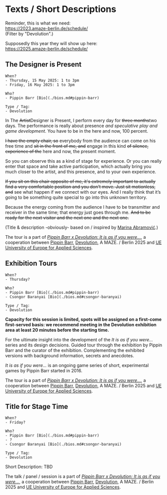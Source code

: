 # Texts / Short Descriptions

Reminder, this is what we need:  
https://2023.amaze-berlin.de/schedule/  
(Filter by "Devolution".)

Supposedly this year they will show up here:  
https://2025.amaze-berlin.de/schedule/

## The Designer is Present

```
When?
- Thursday, 15 May 2025: 1 to 3pm
- Friday, 16 May 2025: 1 to 3pm

Who?
- Pippin Barr [Bio](./bios.md#pippin-barr)

Type / Tag:
- Devolution
```

In The ~~Artist~~Designer is Present, I perform every day for ~~three months~~two days. The performance is really about presence *and speculative play and game development*. You have to be in the here and now, 100 percent.

~~I have the empty chair, so~~ everybody from the audience can come on his free time and ~~sit in the front of me, and~~ engage in this kind ~~of silence, experience of the~~ here and now, the present moment.

So you can observe this as a kind of stage for experience. Or you can really enter that space and take active participation, which actually bring you much closer to the artist, and this presence, and to your own experience.

~~If you sit on this chair opposite of me, it's extremely important to actually find a very comfortable position and you don't move. Just sit motionless, and~~ see what happen if we connect with our eyes. And I really think that it’s going to be something quite special to go into this unknown territory.

Because the energy coming from the audience I have to be transmitter and receiver in the same time; that energy just goes through me. ~~And to be ready for the next visitor and the next one and the next one.~~

(Title & description -obviously- based on / inspired by [Marina Abramović](https://www.moma.org/audio/playlist/243/3133).)

The tour is a part of [*Pippin Barr x Devolution: It is as if you were...*](https://github.com/csongorb/growingstuff), a cooperation between [Pippin Barr](https://pippinbarr.com/), [Devolution](https://devolution.online/), A MAZE. / Berlin 2025 and [UE University of Europe for Applied Sciences](https://www.ue-germany.com).

## Exhibition Tours

```
When?
- Thursday?

Who?
- Pippin Barr [Bio](./bios.md#pippin-barr)
- Csongor Baranyai [Bio](./bios.md#csongor-baranyai)

Type / Tag:
- Devolution
```

**Capacity for this session is limited, spots will be assigned on a first-come first-served basis: we recommend meeting in the Devolution exhibition area at least 20 minutes before the starting time.**

For the ultimate insight into the development of the *It is as if you were...* series and its design decisions. Guided tour through the exhibition by Pippin Barr and the curator of the exhibition. Complementing the exhibited versions with background information, secrets and anecdotes.

*It is as if you were...* is an ongoing game series of short, experimental games by Pippin Barr started in 2016.

The tour is a part of [*Pippin Barr x Devolution: It is as if you were...*](https://github.com/csongorb/growingstuff), a cooperation between [Pippin Barr](https://pippinbarr.com/), [Devolution](https://devolution.online/), A MAZE. / Berlin 2025 and [UE University of Europe for Applied Sciences](https://www.ue-germany.com).

## Title for Stage Time

```
When?
- Friday?

Who?
- Pippin Barr [Bio](./bios.md#pippin-barr)
- ?
- Csongor Baranyai [Bio](./bios.md#csongor-baranyai)

Type / Tag:
- Devolution
```

Short Description: TBD

The talk / panel / session is a part of [*Pippin Barr x Devolution: It is as if you were...*](https://github.com/csongorb/growingstuff), a cooperation between [Pippin Barr](https://pippinbarr.com/), [Devolution](https://devolution.online/), A MAZE. / Berlin 2025 and [UE University of Europe for Applied Sciences](https://www.ue-germany.com).